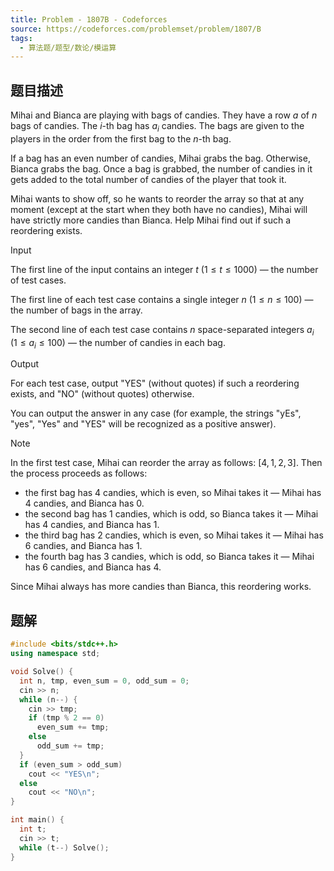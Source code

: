 ```yaml
---
title: Problem - 1807B - Codeforces
source: https://codeforces.com/problemset/problem/1807/B
tags:
  - 算法题/题型/数论/模运算
---
```


## 题目描述
Mihai and Bianca are playing with bags of candies. They have a row $a$ of $n$ bags of candies. The $i$\-th bag has $a_{i}$ candies. The bags are given to the players in the order from the first bag to the $n$\-th bag.

If a bag has an even number of candies, Mihai grabs the bag. Otherwise, Bianca grabs the bag. Once a bag is grabbed, the number of candies in it gets added to the total number of candies of the player that took it.

Mihai wants to show off, so he wants to reorder the array so that at any moment (except at the start when they both have no candies), Mihai will have strictly more candies than Bianca. Help Mihai find out if such a reordering exists.

Input

The first line of the input contains an integer $t$ ($1 \leq t \leq 1000$) — the number of test cases.

The first line of each test case contains a single integer $n$ ($1 \leq n \leq 100$) — the number of bags in the array.

The second line of each test case contains $n$ space-separated integers $a_{i}$ ($1 \leq a_{i} \leq 100$) — the number of candies in each bag.

Output

For each test case, output "YES" (without quotes) if such a reordering exists, and "NO" (without quotes) otherwise.

You can output the answer in any case (for example, the strings "yEs", "yes", "Yes" and "YES" will be recognized as a positive answer).

Note

In the first test case, Mihai can reorder the array as follows: $\left[\right. 4 , 1 , 2 , 3 \left]\right.$. Then the process proceeds as follows:

- the first bag has $4$ candies, which is even, so Mihai takes it — Mihai has $4$ candies, and Bianca has $0$.
- the second bag has $1$ candies, which is odd, so Bianca takes it — Mihai has $4$ candies, and Bianca has $1$.
- the third bag has $2$ candies, which is even, so Mihai takes it — Mihai has $6$ candies, and Bianca has $1$.
- the fourth bag has $3$ candies, which is odd, so Bianca takes it — Mihai has $6$ candies, and Bianca has $4$.

Since Mihai always has more candies than Bianca, this reordering works.

## 题解
```cpp
#include <bits/stdc++.h>
using namespace std;

void Solve() {
  int n, tmp, even_sum = 0, odd_sum = 0;
  cin >> n;
  while (n--) {
    cin >> tmp;
    if (tmp % 2 == 0)
      even_sum += tmp;
    else
      odd_sum += tmp;
  }
  if (even_sum > odd_sum)
    cout << "YES\n";
  else
    cout << "NO\n";
}

int main() {
  int t;
  cin >> t;
  while (t--) Solve();
}
```
